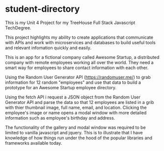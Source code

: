 # student-directory
This is my Unit 4 Project for my TreeHouse Full Stack Javascript TechDegree.

This project highlights my ability to create applications that communicate with APIs and work with microservices and databases to build useful tools and relevant infomation quickly and easily.

This is an app for a fictional company called Awesome Startup, a distributed company with remote employees working all over the world. They need a smart way for employees to share contact information with each other.

Using the Random User Generator API (https://randomuser.me/) to grab information for 12 random "employees" and use that data to build a prototype for an Awesome Startup employee directory.

Using the fetch API i request a JSON object from the Random User Generator API and parse the data so that 12 employees are listed in a grib with thier thumbnail image, full name, email, and location. Clicking the employee's image or name opens a modal window with more detailed information such as employee's birthday and address. 

The functionality of the gallery and modal window was required to be limited to vanilla javascript and jquery. This is to illustrate that I have knowledge of how things run under the hood of the popular libraries and frameworks available today.
